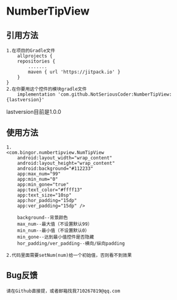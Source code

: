 # NumberTipView

## 引用方法
	1.在项目的Gradle文件
		allprojects {
		repositories {
			.......
			maven { url 'https://jitpack.io' }
		}
	}
	2.在你要用这个控件的模块gradle文件
		implementation 'com.github.NotSeriousCoder:NumberTipView:{lastversion}'
	
lastversion目前是1.0.0	

## 使用方法
	1.
	<com.bingor.numbertipview.NumTipView
        android:layout_width="wrap_content"
        android:layout_height="wrap_content"
        android:background="#112233"
        app:max_num="99"
		app:min_num="0"
        app:min_gone="true"        
        app:text_color="#ffff13"
        app:text_size="10sp"
        app:hor_padding="15dp"
        app:ver_padding="15dp" />
		
		background--背景颜色
		max_num--最大值（不设置默认99）
		min_num--最小值（不设置默认0）
		min_gone--达到最小值控件是否隐藏
		hor_padding/ver_padding--横向/纵向padding
		
	2.代码里面需要setNum(num)给一个初始值，否则看不到效果
	
	
## Bug反馈
	请在Github直接提，或者邮箱找我710267819@qq.com
	
	
	
	
	
	
	
	

